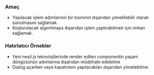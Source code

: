
### Amaç

- Yapılacak işlem adımlarının bir kısmının dışarıdan yönetilebilir olarak sunulmasını sağlamak.
- Koşturulacak algoritmaya dışarıdan işlem yaptırabilmek için imkan sağlamak.

### Hatırlatıcı Örnekler

- Yeni nesil js teknolojilerinde render edilen componentin yaşam döngüsünün adımlarına dışarıdan müdehale edebilme
- Dialog açarken veya kapatırken yapılacakları dışarıdan yönetebilme.

